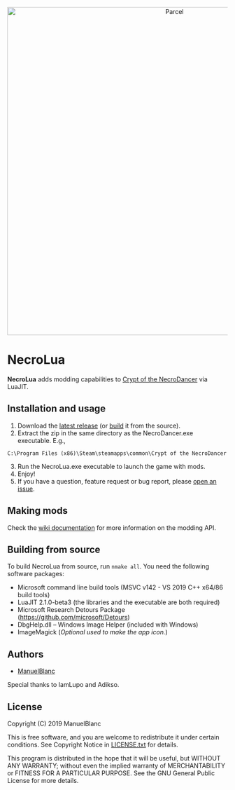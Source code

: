 
<p align="center">
  <img alt="Parcel" src="https://repository-images.githubusercontent.com/197468562/e41a8000-abd0-11e9-9e7f-a23cbd23823f" width="749">
</p>

# NecroLua
**NecroLua** adds modding capabilities to [Crypt of the NecroDancer][cotnd] via LuaJIT.

  [cotnd]: https://braceyourselfgames.com/crypt-of-the-necrodancer/

## Installation and usage
1. Download the [latest release][releases] (or [build](#building-from-source) it from the source).
2. Extract the zip in the same directory as the NecroDancer.exe executable. E.g.,
  ```
  C:\Program Files (x86)\Steam\steamapps\common\Crypt of the NecroDancer
  ```
3. Run the NecroLua.exe executable to launch the game with mods.
4. Enjoy!
5. If you have a question, feature request or bug report, please [open an issue][issues].

  [releases]: https://github.com/ManuelBlanc/NecroLua/releases
  [issues]: https://github.com/ManuelBlanc/NecroLua/issues

## Making mods
Check the [wiki documentation][wiki] for more information on the modding API.

  [wiki]: https://github.com/ManuelBlanc/NecroLua/wiki

## Building from source
To build NecroLua from source, run `nmake all`. You need the following software packages:

+ Microsoft command line build tools (MSVC v142 - VS 2019 C++ x64/86 build tools)
+ LuaJIT 2.1.0-beta3 (the libraries and the executable are both required)
+ Microsoft Research Detours Package (https://github.com/microsoft/Detours)
+ DbgHelp.dll – Windows Image Helper (included with Windows)
+ ImageMagick (_Optional used to make the app icon._)

## Authors
+ [ManuelBlanc](https://github.com/ManuelBlanc)

Special thanks to IamLupo and Adikso.

## License
Copyright (C) 2019 ManuelBlanc

This is free software, and you are welcome to redistribute it under certain conditions.
See Copyright Notice in [LICENSE.txt](./LICENSE.txt) for details.

This program is distributed in the hope that it will be useful,
but WITHOUT ANY WARRANTY; without even the implied warranty of
MERCHANTABILITY or FITNESS FOR A PARTICULAR PURPOSE.  See the
GNU General Public License for more details.
